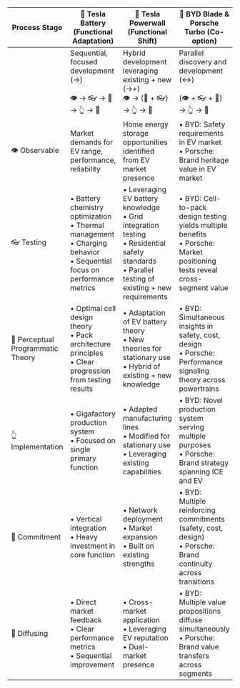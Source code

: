  
| Process Stage                     | 🌱 Tesla Battery (Functional Adaptation)                                                                                     | 🦅 Tesla Powerwall (Functional Shift)                                                                                                                  | 🐠 BYD Blade & Porsche Turbo (Co-option)                                                                                      |
| --------------------------------- | ---------------------------------------------------------------------------------------------------------------------------- | ------------------------------------------------------------------------------------------------------------------------------------------------------ | ----------------------------------------------------------------------------------------------------------------------------- |
|                                   | Sequential, focused development (→)<br><br>👁️ → 👓 → 🧠 → 👆 → 🤜                                                           | Hybrid development leveraging existing + new (→+)<br>👁️ → (🧠 + 👓) → 👆 → 🤜                                                                         | Parallel discovery and development (↔)<br><br>(👁️ + 👓 + 🧠) → 👆 → 🤜                                                       |
| 👁️ Observable                    | Market demands for EV range, performance, reliability                                                                        | Home energy storage opportunities identified from EV market presence                                                                                   | • BYD: Safety requirements in EV market<br>• Porsche: Brand heritage value in EV market                                       |
| 👓 Testing                        | • Battery chemistry optimization<br>• Thermal management<br>• Charging behavior<br>• Sequential focus on performance metrics | • Leveraging EV battery knowledge<br>• Grid integration testing<br>• Residential safety standards<br>• Parallel testing of existing + new requirements | • BYD: Cell-to-pack design testing yields multiple benefits<br>• Porsche: Market positioning tests reveal cross-segment value |
| 🧠 Perceptual Programmatic Theory | • Optimal cell design theory<br>• Pack architecture principles<br>• Clear progression from testing results                   | • Adaptation of EV battery theory<br>• New theories for stationary use<br>• Hybrid of existing + new knowledge                                         | • BYD: Simultaneous insights in safety, cost, design<br>• Porsche: Performance signaling theory across powertrains            |
| 👆Implementation                  | • Gigafactory production system<br>• Focused on single primary function                                                      | • Adapted manufacturing lines<br>• Modified for stationary use<br>• Leveraging existing capabilities                                                   | • BYD: Novel production system serving multiple purposes<br>• Porsche: Brand strategy spanning ICE and EV                     |
| 🤜 Commitment                     | • Vertical integration<br>• Heavy investment in core function                                                                | • Network deployment<br>• Market expansion<br>• Built on existing strengths                                                                            | • BYD: Multiple reinforcing commitments (safety, cost, design)<br>• Porsche: Brand continuity across transitions              |
| 💨 Diffusing                      | • Direct market feedback<br>• Clear performance metrics<br>• Sequential improvement                                          | • Cross-market application<br>• Leveraging EV reputation<br>• Dual-market presence                                                                     | • BYD: Multiple value propositions diffuse simultaneously<br>• Porsche: Brand value transfers across segments                 |

